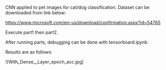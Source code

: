 CNN applied to pet images for cat/dog classification. Dataset can be downloaded from link below:

https://www.microsoft.com/en-us/download/confirmation.aspx?id=54765


Execute part1 then part2.

After running  parts, debugging can be done with tensorboard.ipynb

Results are as follows:


![With_Dense__Layer_epoch_acc.jpg]
